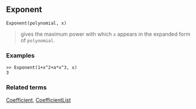 ## Exponent

```
Exponent(polynomial, x)
```
> gives the maximum power with which `x` appears in the expanded form of `polynomial`.
 
### Examples

```
>> Exponent(1+x^2+a*x^3, x)
3
```


### Related terms

[Coefficient](Coefficient.md), [CoefficientList](CoefficientList.md)